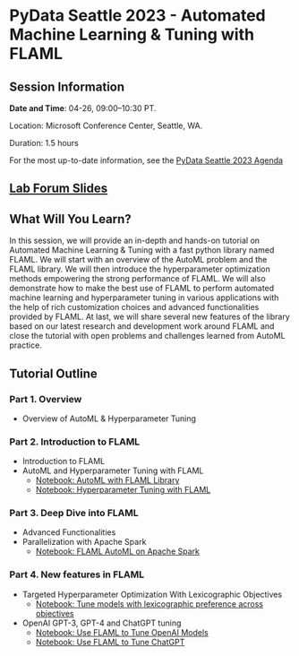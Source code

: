 # PyData Seattle 2023 - Automated Machine Learning & Tuning with FLAML

## Session Information

**Date and Time**: 04-26, 09:00–10:30 PT.

Location:  Microsoft Conference Center, Seattle, WA.

Duration: 1.5 hours

For the most up-to-date information, see the [PyData Seattle 2023 Agenda](https://seattle2023.pydata.org/cfp/talk/BYRA8H/)

## [Lab Forum Slides](https://drive.google.com/file/d/14uG0N7jnf18-wizeWWfmXcBUARTQn61w/view?usp=share_link)

## What Will You Learn?

In this session, we will provide an in-depth and hands-on tutorial on Automated Machine Learning & Tuning with a fast python library named FLAML. We will start with an overview of the AutoML problem and the FLAML library. We will then introduce the hyperparameter optimization methods empowering the strong performance of FLAML. We will also demonstrate how to make the best use of FLAML to perform automated machine learning and hyperparameter tuning in various applications with the help of rich customization choices and advanced functionalities provided by FLAML. At last, we will share several new features of the library based on our latest research and development work around FLAML and close the tutorial with open problems and challenges learned from AutoML practice.

## Tutorial Outline

### **Part 1. Overview**
- Overview of AutoML & Hyperparameter Tuning

### **Part 2. Introduction to FLAML**
- Introduction to FLAML
- AutoML and Hyperparameter Tuning with FLAML
    - [Notebook: AutoML with FLAML Library](pydata2023seattle/demo_1_flight_delays_automl.ipynb)
    - [Notebook: Hyperparameter Tuning with FLAML](pydata2023seattle/demo_2_house_price_tune_synapseml.ipynb)

### **Part 3. Deep Dive into FLAML**
- Advanced Functionalities
- Parallelization with Apache Spark
    - [Notebook: FLAML AutoML on Apache Spark](pydata2023seattle/demo_3_bankrupt_automl_synapseml.ipynb)

### **Part 4. New features in FLAML**
- Targeted Hyperparameter Optimization With Lexicographic Objectives
    - [Notebook: Tune models with lexicographic preference across objectives](pydata2023seattle/demo_4_tune_lexicographic.ipynb)
- OpenAI GPT-3, GPT-4 and ChatGPT tuning
    - [Notebook: Use FLAML to Tune OpenAI Models](pydata2023seattle/demo_5_code_integrate_openai.ipynb)
    - [Notebook: Use FLAML to Tune ChatGPT](pydata2023seattle/demo_6_math_integrate_chatgpt.ipynb)
